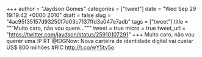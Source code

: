 
+++
author = "Jaydson Gomes"
categories = ["tweet"]
date = "Wed Sep 29 19:19:42 +0000 2010"
draft = false
slug = "4ac95f35157d93250f7d03c7137ffd3a047e7adb"
tags = ["tweet"]
title = """Muito caro, não vou quere..."""
tweet = true
micro = true
tweet_url = "https://twitter.com/jaydson/status/25910107291"
+++
Muito caro, não vou querer uma :P RT @IDGNow: Nova carteira de identidade digital vai custar US$ 800 milhões #RIC http://t.co/wY5tv5o
